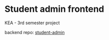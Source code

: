 # Student admin frontend
KEA - 3rd semester project

backend repo: [student-admin](https://www.github.com/emilvn/student-admin)